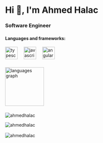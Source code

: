<h1>Hi 👋, I'm Ahmed Halac</h1>
<h3>Software Engineer</h3>

###

<div align="left">
  <h4>Languages and frameworks:</h4>
  <img src="https://cdn.jsdelivr.net/gh/devicons/devicon/icons/typescript/typescript-original.svg" height="40" alt="typescript logo"  />
  <img width="12" />
  <img src="https://cdn.jsdelivr.net/gh/devicons/devicon/icons/javascript/javascript-original.svg" height="40" alt="javascript logo"  />
  <img width="12" />
  <img src="https://cdn.jsdelivr.net/gh/devicons/devicon/icons/angularjs/angularjs-original.svg" height="40" alt="angularjs logo"  />
   <img width="12" />
</div>

###

<div align="left">
  <img  margin-right="20px" src="https://github-readme-stats.vercel.app/api/top-langs?username=ahmedhalac&locale=en&hide_title=true&layout=compact&card_width=320&langs_count=5&theme=radical&hide_border=true&order=2" height="125" alt="languages graph"  />
</div>

###

<p align="left"> <img src="https://komarev.com/ghpvc/?username=acchmedha&label=Profile%20views&color=0e75b6&style=flat" alt="ahmedhalac" /> </p>

<div><img align="center" src="https://github-readme-stats.vercel.app/api?username=acchmedha&show_icons=true&locale=en" alt="ahmedhalac" /></div>
</br>
<div><img align="center" src="https://github-readme-streak-stats.herokuapp.com/?user=acchmedha&" alt="ahmedhalac" /></div>
